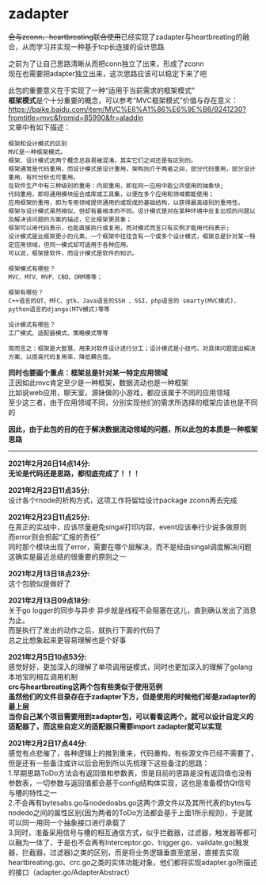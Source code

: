 # zadapter
~~会与zconn、heartbreating联合使用~~已经实现了zadapter与heartbreating的融合，从而学习并实现一种基于tcp长连接的设计思路  

之前为了让自己思路清晰从而把conn独立了出来，形成了zconn  
现在也需要把adapter独立出来，这次思路应该可以稳定下来了吧  

此包的重要意义在于实现了一种“适用于当前需求的框架模式”  
**框架模式**是个十分重要的概念，可以参考“MVC框架模式”价值与存在意义：  
https://baike.baidu.com/item/MVC%E6%A1%86%E6%9E%B6/9241230?fromtitle=mvc&fromid=85990&fr=aladdin  
文章中有如下描述：  

    框架和设计模式的区别
    MVC是一种框架模式。   
    框架、设计模式这两个概念总容易被混淆，其实它们之间还是有区别的。
    框架通常是代码重用，而设计模式是设计重用，架构则介于两者之间，部分代码重用，部分设计重用，有时分析也可重用。
    在软件生产中有三种级别的重用：内部重用，即在同一应用中能公共使用的抽象块;
    代码重用，即将通用模块组合成库或工具集，以便在多个应用和领域都能使用；
    应用框架的重用，即为专用领域提供通用的或现成的基础结构，以获得最高级别的重用性。
    框架与设计模式虽然相似，但却有着根本的不同。设计模式是对在某种环境中反复出现的问题以及解决该问题的方案的描述，它比框架更具象；
    框架可以用代码表示，也能直接执行或复用，而对模式而言只有实例才能用代码表示;
    设计模式是比框架更小的元素，一个框架中往往含有一个或多个设计模式，框架总是针对某一特定应用领域，但同一模式却可适用于各种应用。
    可以说，框架是软件，而设计模式是软件的知识。
    
    框架模式有哪些？
    MVC、MTV、MVP、CBD、ORM等等；
    
    框架有哪些？
    C++语言的QT、MFC、gtk，Java语言的SSH 、SSI，php语言的 smarty(MVC模式)，python语言的django(MTV模式)等等
    
    设计模式有哪些？
    工厂模式、适配器模式、策略模式等等
    
    简而言之：框架是大智慧，用来对软件设计进行分工；设计模式是小技巧，对具体问题提出解决方案，以提高代码复用率，降低耦合度。  
**同时也要画个重点：框架总是针对某一特定应用领域**  
正因如此mvc肯定至少是一种框架，数据流动也是一种框架  
比如说web应用，聊天室，源妹做的小游戏，都应该属于不同的应用领域  
至少这三者，由于应用领域不同，分别实现他们的需求所选择的框架应该也是不同的  

**因此，由于此包的目的在于解决数据流动领域的问题，所以此包的本质是一种框架思路**

***

**2021年2月26日14点14分:**  
**无论是代码还是思路，都彻底完成了！！！**

**2021年2月23日11点35分:**  
设计各个rnode的析构方式，这项工作将留给设计package zconn再去完成  

**2021年2月23日11点25分:**  
在真正的实战中，应该尽量避免singal打印内容，event应该奉行少说多做原则  
而error则会担起“汇报的责任”  
同时那个模块出现了error，需要在哪个层解决，而不是经由singal调度解决问题  
这确实是最近总结的很重要的原则之一  

**2021年2月13日18点23分:**  
这个包貌似是做好了  

**2021年2月13日09点18分:**  
关于go logger的同步与异步
异步就是线程不会阻塞在这儿，直到确认发出了消息为止。  
而是执行了发出的动作之后，就执行下面的代码了  
总之比想象起来更容易理解也是个好事  

**2021年2月5日10点53分:**  
感觉好好，更加深入的理解了单项调用链模式，同时也更加深入的理解了golang本地宝的相互调用机制  
**crc与heartbreating这两个包有些类似于使用范例**  
**虽然他们的文件目录存在于zadapter下方，但是使用的时候他们却是zadapter的最上层**  
**当你自己某个项目需要用到zadapter包，可以看看这两个，就可以设计自定义的适配器了，而这些自定义的适配器只需要import zadapter就可以实现**  

**2021年2月2日17点44分:**  
感觉有点悲催了，各种逻辑上的推到重来，代码重构，有些源文件已经不需要了，但是还有一些备注或许以后会用到所以先梳理下这些备注的思路：  
1.早期思路ToDo方法会有返回值和参数表，但是目前的思路是没有返回值也没有参数表，一切参数与返回值都会基于config结构体实现，这也是准备模仿Qt信号与槽的特性之一  
2.不会再有bytesabs.go与nodedoabs.go这两个源文件以及其所代表的bytes与nodedo之间的属性区别(因为两者的ToDo方法都会基于上面1所示规则)，于是就可以同一用同一个抽象接口进行承载了  
3.同时，准备采用信号与槽的相互通信方式，似乎拦截器，过滤器，触发器等都可以融为一体了，于是也不会再有Interceptor.go、trigger.go、vaildate.go(触发器，拦截器，过滤器)之类的区别，而是将业务逻辑垂直至底层，直接去实现heartbreating.go、crc.go之类的实体功能对象，他们都将实现adapter.go所描述的接口（adapter.go/AdapterAbstract）  



